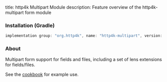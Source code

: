 title: http4k Multipart Module
description: Feature overview of the http4k-multipart form module

### Installation (Gradle)

```groovy
implementation group: "org.http4k", name: "http4k-multipart", version: "3.285.2"
```

### About

Multipart form support for fields and files, including a set of lens extensions for fields/files.

See the [cookbook](/cookbook/multipart_forms/) for example use.
